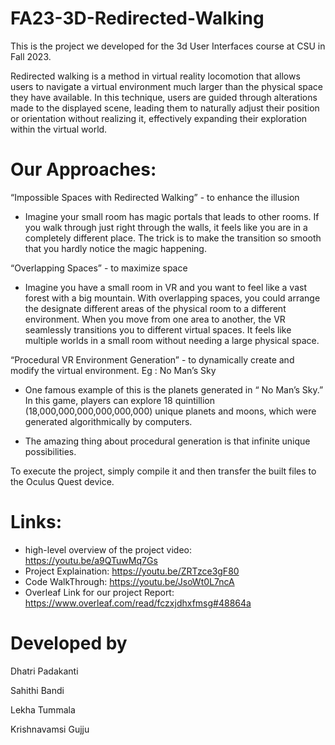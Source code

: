 # FA23-3D-Redirected-Walking

This is the project we developed for the 3d User Interfaces course at CSU in Fall 2023. 

Redirected walking is a method in virtual reality locomotion that allows users to navigate a virtual environment much larger than the physical space they have available. In this technique, users are guided through alterations made to the displayed scene, leading them to naturally adjust their position or orientation without realizing it, effectively expanding their exploration within the virtual world. 

# Our Approaches:

“Impossible Spaces with Redirected Walking” - to enhance the illusion  

- Imagine your small room has magic portals that leads to other rooms. If you walk through just   right through the walls, it feels like you are in a completely different place. The trick is to make the transition so smooth that you hardly notice the magic happening.


“Overlapping Spaces” - to maximize space

- Imagine you have a small room in VR and you want to feel like a vast forest with a big mountain. With overlapping spaces, you could arrange the designate different areas of the physical room to a different environment. When you move from one area to another, the VR seamlessly transitions you to different virtual spaces. It feels like multiple worlds in a small room without needing a large physical space.


“Procedural VR Environment Generation” - to dynamically create and modify the virtual environment. Eg : No Man’s Sky 

- One famous example of this is the planets generated in “ No Man’s Sky.” In this game, players can explore 18 quintillion (18,000,000,000,000,000,000) unique planets and moons, which were generated algorithmically by computers.

- The amazing thing about procedural generation is that infinite unique possibilities.

To execute the project, simply compile it and then transfer the built files to the Oculus Quest device.

# Links:
- high-level overview of the project video: https://youtu.be/a9QTuwMq7Gs
- Project Explaination: https://youtu.be/ZRTzce3gF80
- Code WalkThrough: https://youtu.be/JsoWt0L7ncA
- Overleaf Link for our project Report: https://www.overleaf.com/read/fczxjdhxfmsg#48864a
  
  


# Developed by

Dhatri Padakanti

Sahithi Bandi

Lekha Tummala

Krishnavamsi Gujju
